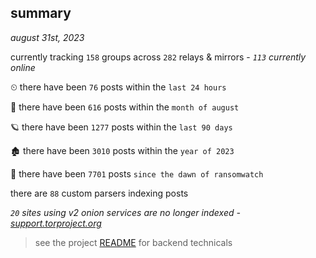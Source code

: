 
## summary
_august 31st, 2023_

currently tracking `158` groups across `282` relays & mirrors - _`113` currently online_

⏲ there have been `76` posts within the `last 24 hours`

🦈 there have been `616` posts within the `month of august`

🪐 there have been `1277` posts within the `last 90 days`

🏚 there have been `3010` posts within the `year of 2023`

🦕 there have been `7701` posts `since the dawn of ransomwatch`

there are `88` custom parsers indexing posts

_`20` sites using v2 onion services are no longer indexed - [support.torproject.org](https://support.torproject.org/onionservices/v2-deprecation/)_

> see the project [README](https://github.com/joshhighet/ransomwatch#ransomwatch--) for backend technicals
